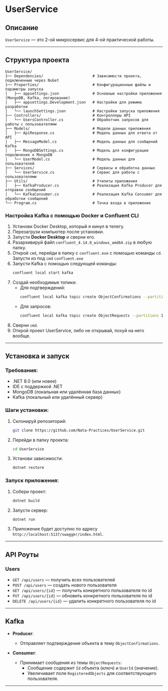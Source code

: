 # UserService

## Описание
`UserService` — это 2-ой микросервис для 4-ой практической работы.

---

## Структура проекта

```plaintext
UserService/
├── Dependencies/                      # Зависимости проекта, подключенные через NuGet
├── Properties/                        # Конфигурационные файлы и параметры запуска
│   ├── appsettings.json               # Основные настройки приложения (MongoDB, Kafka, логирование)
│   ├── appsettings.Development.json   # Настройки для режима разработки
│   └── launchSettings.json            # Настройки запуска приложения
├── Controllers/                       # Контроллеры API
│   └── UsersController.cs             # Обработчик запросов для работы с пользователями
├── Models/                            # Модели данных приложения
│   ├── ApiResponse.cs                 # Модель данных для ответа от API
│   ├── MessageModel.cs                # Модель данных для сообщений Kafka
│   ├── MongoDBSettings.cs             # Модель для конфигурации подключения к MongoDB
│   └── UserModel.cs                   # Модель данных для пользователей
├── Services/                          # Сервисы и обработка данных
│   └── UserService.cs                 # Сервис для работы с пользователями
├── Utils/                             # Утилиты приложения
│   ├── KafkaProducer.cs               # Реализация Kafka Producer для отправки сообщений
│   └── KafkaConsumer.cs               # Реализация Kafka Consumer для обработки сообщений
└── Program.cs                         # Точка входа в приложение
```

### Настройка Kafka с помощью Docker и Confluent CLI

1. Установи Docker Desktop, который я кинул в телегу.
2. Перезагрузи компьютер после установки.
3. Запусти **Docker Desktop** и сверни его.
4. Разархивируй файл `confluent_4.14.0_windows_amd64.zip` в любую папку.
5. Открой `cmd`, перейди в папку с `confluent.exe` с помощью команды `cd`. Запусти из под `cmd` `confluent.exe` 
6. Запусти Kafka с помощью следующей команды:
   ```bash
   confluent local start kafka
   ```
7. Создай необходимые топики:
   - Для подтверждений:
     ```bash
     confluent local kafka topic create ObjectConfirmations --partitions 1
     ```
   - Для запросов:
     ```bash
     confluent local kafka topic create ObjectRequests --partitions 1
     ```
8. Сверни `cmd`.
9. Открой проект UserService, либо не открывай, похуй на него вообще.

---

## Установка и запуск

### Требования:
- .NET 8.0 (или новее)
- IDE с поддержкой .NET
- MongoDB (локальная или удалённая база данных)
- Kafka (локальный или удалённый сервер)

### Шаги установки:
1. Склонируй репозиторий:
   ```bash
   git clone https://github.com/Nata-Practices/UserService.git
   ```
2. Перейди в папку проекта:
   ```bash
   cd UserService
   ```
3. Установи зависимости:
   ```bash
   dotnet restore
   ```

### Запуск приложения:
1. Собери проект:
   ```bash
   dotnet build
   ```
2. Запусти сервер:
   ```bash
   dotnet run
   ```
3. Приложение будет доступно по адресу `http://localhost:5137/swagger/index.html`.

---

## API Роуты

### Users
- `GET /api/users` — получить всех пользователей
- `POST /api/users` — создать нового пользователя
- `GET /api/users/{id}` — получить конкретного пользователя по id
- `PUT /api/users/{id}` — обновить конкретного пользователя по id
- `DELETE /api/users/{id}` — удалить конкретного пользователя по id

---

## Kafka

- **Producer**:
  - Отправляет подтверждение объекта в тему `ObjectConfirmations`.

- **Consumer**:
  - Принимает сообщения из темы `ObjectRequests`:
    - Сообщение содержит `Id` объекта (ключ) и `UserId` (значение).
    - Увеличивает поле `RegisteredObjects` для соответствующего пользователя.

---
